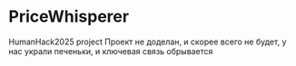 # PriceWhisperer
HumanHack2025 project
Проект не доделан, и скорее всего не будет, у нас украли печеньки, и ключевая связь обрывается
